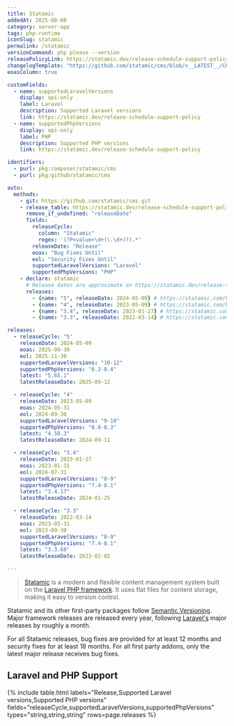```yaml
---
title: Statamic
addedAt: 2025-08-08
category: server-app
tags: php-runtime
iconSlug: statamic
permalink: /statamic
versionCommand: php please --version
releasePolicyLink: https://statamic.dev/release-schedule-support-policy/
changelogTemplate: "https://github.com/statamic/cms/blob/v__LATEST__/CHANGELOG.md"
eoasColumn: true

customFields:
  - name: supportedLaravelVersions
    display: api-only
    label: Laravel
    description: Supported Laravel versions
    link: https://statamic.dev/release-schedule-support-policy
  - name: supportedPhpVersions
    display: api-only
    label: PHP
    description: Supported PHP versions
    link: https://statamic.dev/release-schedule-support-policy

identifiers:
  - purl: pkg:composer/statamic/cms
  - purl: pkg:github/statamic/cms

auto:
  methods:
    - git: https://github.com/statamic/cms.git
    - release_table: https://statamic.dev/release-schedule-support-policy
      remove_if_undefined: "releaseDate"
      fields:
        releaseCycle:
          column: "Statamic"
          regex: '(?P<value>\d+(\.\d+)?).*'
        releaseDate: "Release"
        eoas: "Bug Fixes Until"
        eol: "Security Fixes Until"
        supportedLaravelVersions: "Laravel"
        supportedPhpVersions: "PHP"
    - declare: statamic
      # Release dates are approximate on https://statamic.dev/release-schedule-support-policy.
      releases:
        - {name: "5", releaseDate: 2024-05-09} # https://statamic.com/blog/statamic-5-is-here
        - {name: "4", releaseDate: 2023-05-09} # https://statamic.com/blog/statamic-4-unleashed
        - {name: "3.4", releaseDate: 2023-01-27} # https://statamic.com/blog/statamic-3-4-released
        - {name: "3.3", releaseDate: 2022-03-14} # https://statamic.com/blog/statamic-3-3

releases:
  - releaseCycle: "5"
    releaseDate: 2024-05-09
    eoas: 2025-09-30
    eol: 2025-11-30
    supportedLaravelVersions: "10-12"
    supportedPhpVersions: "8.2-8.4"
    latest: "5.65.1"
    latestReleaseDate: 2025-09-12

  - releaseCycle: "4"
    releaseDate: 2023-05-09
    eoas: 2024-05-31
    eol: 2024-09-30
    supportedLaravelVersions: "9-10"
    supportedPhpVersions: "8.0-8.3"
    latest: "4.58.3"
    latestReleaseDate: 2024-09-11

  - releaseCycle: "3.4"
    releaseDate: 2023-01-27
    eoas: 2023-01-31
    eol: 2024-07-31
    supportedLaravelVersions: "8-9"
    supportedPhpVersions: "7.4-8.1"
    latest: "3.4.17"
    latestReleaseDate: 2024-01-25

  - releaseCycle: "3.3"
    releaseDate: 2022-03-14
    eoas: 2023-03-31
    eol: 2023-09-30
    supportedLaravelVersions: "8-9"
    supportedPhpVersions: "7.4-8.1"
    latest: "3.3.68"
    latestReleaseDate: 2023-02-02

---
```


> [Statamic](https://statamic.com/) is a modern and flexible content management system built on the [Laravel PHP framework](/laravel).
> It uses flat files for content storage, making it easy to version control.

Statamic and its other first-party packages follow [Semantic Versioning](https://semver.org/).
Major framework releases are released every year, following [Laravel's](/laravel) major releases by roughly a month.

For all Statamic releases, bug fixes are provided for at least 12 months and security fixes for at least 18 months.
For all first party addons, only the latest major release receives bug fixes.

## Laravel and PHP Support

{% include table.html
labels="Release,Supported Laravel versions,Supported PHP versions"
fields="releaseCycle,supportedLaravelVersions,supportedPhpVersions"
types="string,string,string"
rows=page.releases %}
